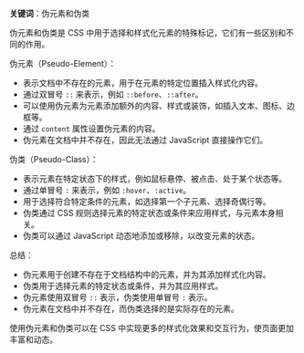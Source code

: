 **关键词**：伪元素和伪类

伪元素和伪类是 CSS 中用于选择和样式化元素的特殊标记，它们有一些区别和不同的作用。

伪元素（Pseudo-Element）：
- 表示文档中不存在的元素，用于在元素的特定位置插入样式化内容。
- 通过双冒号 `::` 来表示，例如 `::before`、`::after`。
- 可以使用伪元素为元素添加额外的内容、样式或装饰，如插入文本、图标、边框等。
- 通过 `content` 属性设置伪元素的内容。
- 伪元素在文档中并不存在，因此无法通过 JavaScript 直接操作它们。

伪类（Pseudo-Class）：
- 表示元素在特定状态下的样式，例如鼠标悬停、被点击、处于某个状态等。
- 通过单冒号 `:` 来表示，例如 `:hover`、`:active`。
- 用于选择符合特定条件的元素，如选择第一个子元素、选择奇偶行等。
- 伪类通过 CSS 规则选择元素的特定状态或条件来应用样式，与元素本身相关。
- 伪类可以通过 JavaScript 动态地添加或移除，以改变元素的状态。

总结：
- 伪元素用于创建不存在于文档结构中的元素，并为其添加样式化内容。
- 伪类用于选择元素的特定状态或条件，并为其应用样式。
- 伪元素使用双冒号 `::` 表示，伪类使用单冒号 `:` 表示。
- 伪元素在文档中并不存在，而伪类选择的是实际存在的元素。

使用伪元素和伪类可以在 CSS 中实现更多的样式化效果和交互行为，使页面更加丰富和动态。
